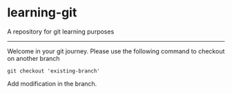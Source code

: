 # learning-git

A repository for git learning purposes

---

Welcome in your git journey.
Please use the following command to checkout on another branch

```
git checkout 'existing-branch'
```

Add modification in the branch.

